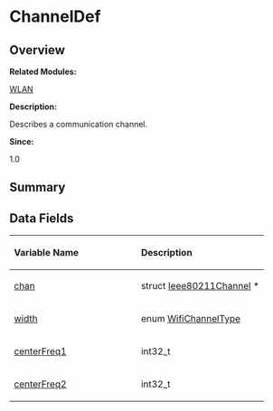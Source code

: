# ChannelDef<a name="EN-US_TOPIC_0000001054918149"></a>

## **Overview**<a name="section1534520463093529"></a>

**Related Modules:**

[WLAN](wlan.md)

**Description:**

Describes a communication channel. 

**Since:**

1.0

## **Summary**<a name="section137596484093529"></a>

## Data Fields<a name="pub-attribs"></a>

<a name="table1199303312093529"></a>
<table><thead align="left"><tr id="row1482457652093529"><th class="cellrowborder" valign="top" width="50%" id="mcps1.1.3.1.1"><p id="p576688376093529"><a name="p576688376093529"></a><a name="p576688376093529"></a>Variable Name</p>
</th>
<th class="cellrowborder" valign="top" width="50%" id="mcps1.1.3.1.2"><p id="p1599585896093529"><a name="p1599585896093529"></a><a name="p1599585896093529"></a>Description</p>
</th>
</tr>
</thead>
<tbody><tr id="row921546723093529"><td class="cellrowborder" valign="top" width="50%" headers="mcps1.1.3.1.1 "><p id="p1545288826093529"><a name="p1545288826093529"></a><a name="p1545288826093529"></a><a href="wlan.md#ga165ba815b4ddb9558f90bd0bf82e23f0">chan</a></p>
</td>
<td class="cellrowborder" valign="top" width="50%" headers="mcps1.1.3.1.2 "><p id="p902979025093529"><a name="p902979025093529"></a><a name="p902979025093529"></a>struct <a href="ieee80211channel.md">Ieee80211Channel</a> * </p>
</td>
</tr>
<tr id="row1265496001093529"><td class="cellrowborder" valign="top" width="50%" headers="mcps1.1.3.1.1 "><p id="p2109158133093529"><a name="p2109158133093529"></a><a name="p2109158133093529"></a><a href="wlan.md#gae9ff862b7d4a7145eb00275d57938b4f">width</a></p>
</td>
<td class="cellrowborder" valign="top" width="50%" headers="mcps1.1.3.1.2 "><p id="p979554188093529"><a name="p979554188093529"></a><a name="p979554188093529"></a>enum <a href="wlan.md#ga9d902b330de99c24b2a8c3ba7120af21">WifiChannelType</a> </p>
</td>
</tr>
<tr id="row1890090456093529"><td class="cellrowborder" valign="top" width="50%" headers="mcps1.1.3.1.1 "><p id="p1747039956093529"><a name="p1747039956093529"></a><a name="p1747039956093529"></a><a href="wlan.md#ga650d64bab38809286d34acd11f292507">centerFreq1</a></p>
</td>
<td class="cellrowborder" valign="top" width="50%" headers="mcps1.1.3.1.2 "><p id="p1011861132093529"><a name="p1011861132093529"></a><a name="p1011861132093529"></a>int32_t </p>
</td>
</tr>
<tr id="row547974086093529"><td class="cellrowborder" valign="top" width="50%" headers="mcps1.1.3.1.1 "><p id="p1367177964093529"><a name="p1367177964093529"></a><a name="p1367177964093529"></a><a href="wlan.md#ga62d64617036c65e3964657c692a39f6a">centerFreq2</a></p>
</td>
<td class="cellrowborder" valign="top" width="50%" headers="mcps1.1.3.1.2 "><p id="p775016350093529"><a name="p775016350093529"></a><a name="p775016350093529"></a>int32_t </p>
</td>
</tr>
</tbody>
</table>

